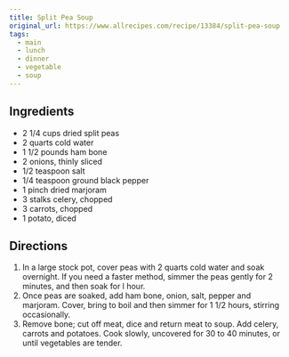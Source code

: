 ```yaml
---
title: Split Pea Soup
original_url: https://www.allrecipes.com/recipe/13384/split-pea-soup
tags:
  - main
  - lunch
  - dinner
  - vegetable
  - soup
---
```


## Ingredients

* 2 1/4 cups dried split peas
* 2 quarts cold water
* 1 1/2 pounds ham bone
* 2 onions, thinly sliced
* 1/2 teaspoon salt
* 1/4 teaspoon ground black pepper
* 1 pinch dried marjoram
* 3 stalks celery, chopped
* 3 carrots, chopped
* 1 potato, diced

## Directions

1. In a large stock pot, cover peas with 2 quarts cold water and soak overnight. If you need a faster method, simmer the peas gently for 2 minutes, and then soak for l hour.
1. Once peas are soaked, add ham bone, onion, salt, pepper and marjoram. Cover, bring to boil and then simmer for 1 1/2 hours, stirring occasionally.
1. Remove bone; cut off meat, dice and return meat to soup. Add celery, carrots and potatoes. Cook slowly, uncovered for 30 to 40 minutes, or until vegetables are tender.
